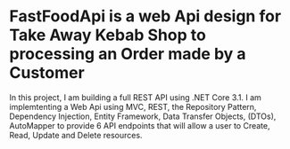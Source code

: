 # FastFoodApi is a web Api design for Take Away Kebab Shop to processing an Order made by a Customer
In this project, I am building a full REST API using .NET Core 3.1.
I am implemtenting a Web Api using MVC, REST, the Repository Pattern, 
Dependency Injection, Entity Framework, Data Transfer Objects, (DTOs),
AutoMapper to provide 6 API endpoints that will allow a user to Create, Read, Update and Delete resources.
